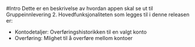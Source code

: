 #Intro
Dette er en beskrivelse av hvordan appen skal se ut til Gruppeinnlevering 2. 
Hovedfunksjonaliteten som legges til i denne releasen er:
- Kontodetaljer: Overføringshistorikken til en valgt konto
- Overføring: Mlighet til å overføre mellom kontoer

